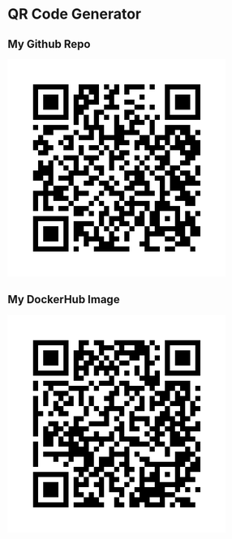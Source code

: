 # QR Code Generator

## My Github Repo
![Github Repo](/qr_codes/QRCode_20250627004145.png "My QR Code Link")

## My DockerHub Image
![Docker QR Image](/qr_codes/QRCode_20250627003927.png "My QR Code Link")